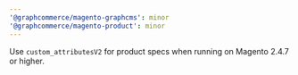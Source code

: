 ```yaml
---
'@graphcommerce/magento-graphcms': minor
'@graphcommerce/magento-product': minor
---
```


Use `custom_attributesV2` for product specs when running on Magento 2.4.7 or higher.
